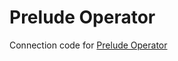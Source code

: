 Prelude Operator
=================

Connection code for [Prelude Operator](https://www.prelude.org/)

